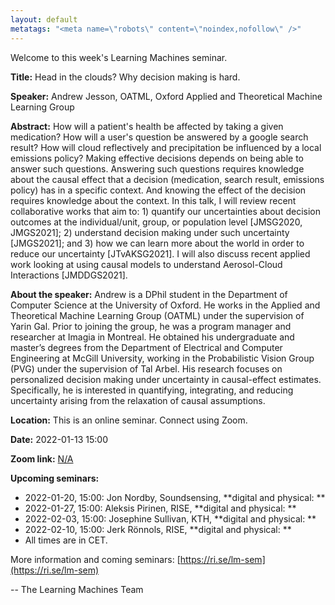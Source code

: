 ```yaml
---
layout: default
metatags: "<meta name=\"robots\" content=\"noindex,nofollow\" />"
---
```

 
Welcome to this week's Learning Machines seminar.

**Title:** Head in the clouds? Why decision making is hard.

**Speaker:** Andrew Jesson, OATML, Oxford Applied and Theoretical Machine Learning Group

**Abstract:** How will a patient&#x27;s health be affected by taking a given medication? How will a user&#x27;s question be answered by a google search result? How will cloud reflectively and precipitation be influenced by a local emissions policy? Making effective decisions depends on being able to answer such questions. Answering such questions requires knowledge about the causal effect that a decision (medication, search result, emissions policy) has in a specific context. And knowing the effect of the decision requires knowledge about the context. In this talk, I will review recent collaborative works that aim to: 1) quantify our uncertainties about decision outcomes at the individual/unit, group, or population level [JMSG2020, JMGS2021]; 2) understand decision making under such uncertainty [JMGS2021]; and 3) how we can learn more about the world in order to reduce our uncertainty [JTvAKSG2021]. I will also discuss recent applied work looking at using causal models to understand Aerosol-Cloud Interactions [JMDDGS2021].

**About the speaker:** Andrew is a DPhil student in the Department of Computer Science at the University of Oxford. He works in the Applied and Theoretical Machine Learning Group (OATML) under the supervision of Yarin Gal. Prior to joining the group, he was a program manager and researcher at  Imagia in Montreal. He obtained his undergraduate and master’s degrees from the Department of Electrical and Computer Engineering at McGill University, working in the Probabilistic Vision Group (PVG) under the supervision of Tal Arbel. His research focuses on personalized decision making under uncertainty in causal-effect estimates. Specifically, he is interested in quantifying, integrating, and reducing uncertainty arising from the relaxation of causal assumptions.

**Location:** This is an online seminar. Connect using Zoom.

**Date:** 2022-01-13 15:00

**Zoom link:** [N/A](N/A)

**Upcoming seminars:**

* 2022-01-20, 15:00: Jon Nordby, Soundsensing, **digital and physical: **
* 2022-01-27, 15:00: Aleksis Pirinen, RISE, **digital and physical: **
* 2022-02-03, 15:00: Josephine Sullivan, KTH, **digital and physical: **
* 2022-02-10, 15:00: Jerk Rönnols, RISE, **digital and physical: **
* All times are in CET.

More information and coming seminars: [https://ri.se/lm-sem](https://ri.se/lm-sem)

-- The Learning Machines Team

